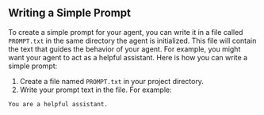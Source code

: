 ## Writing a Simple Prompt

To create a simple prompt for your agent, you can write it in a file called `PROMPT.txt` in the same directory the agent is initialized. This file will contain the text that guides the behavior of your agent. For example, you might want your agent to act as a helpful assistant. Here is how you can write a simple prompt:

1. Create a file named `PROMPT.txt` in your project directory.
2. Write your prompt text in the file. For example:

```
You are a helpful assistant.
```
